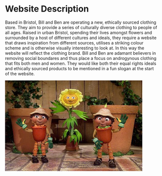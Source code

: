 # Website Description

Based in Bristol, Bill and Ben are operating a new, ethically sourced clothing store. They aim to provide a series of culturally diverse clothing to people of all ages. Raised in urban Bristol, spending their lives amongst flowers and surrounded by a host of different cultures and ideals, they require a website that draws inspiration from different sources, utilises a striking colour scheme and is otherwise visually interesting to look at. In this way the website will reflect the clothing brand. Bill and Ben are adamant believers in removing social boundares and thus place a focus on androgynous clothing that fits both men and women. They would like both their equal rights ideals and ethically sourced products to be mentioned in a fun slogan at the start of the website.


![Bill and Ben the flower pot men](bill-and-ben1.jpg)

